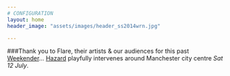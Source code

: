 ```yaml
---
# CONFIGURATION
layout: home
header_image: "assets/images/header_ss2014wrn.jpg"

---
```

###Thank you to Flare, their artists & our audiences for this past [Weekender](/current/2014-flare)… [Hazard](/current/2014-hazard) playfully intervenes around Manchester city centre *Sat 12 July*.
